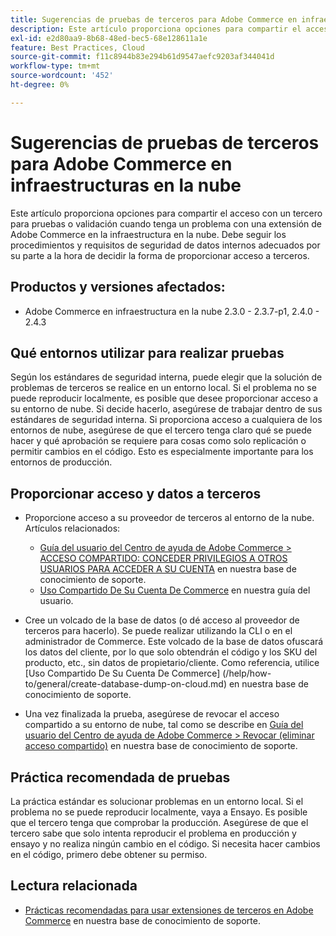 ```yaml
---
title: Sugerencias de pruebas de terceros para Adobe Commerce en infraestructuras en la nube
description: Este artículo proporciona opciones para compartir el acceso con un tercero para pruebas o validación cuando tenga un problema con una extensión de Adobe Commerce en la infraestructura en la nube.
exl-id: e2d80aa9-8b68-48ed-bec5-68e128611a1e
feature: Best Practices, Cloud
source-git-commit: f11c8944b83e294b61d9547aefc9203af344041d
workflow-type: tm+mt
source-wordcount: '452'
ht-degree: 0%

---
```


# Sugerencias de pruebas de terceros para Adobe Commerce en infraestructuras en la nube

Este artículo proporciona opciones para compartir el acceso con un tercero para pruebas o validación cuando tenga un problema con una extensión de Adobe Commerce en la infraestructura en la nube.
Debe seguir los procedimientos y requisitos de seguridad de datos internos adecuados por su parte a la hora de decidir la forma de proporcionar acceso a terceros.

## Productos y versiones afectados:

* Adobe Commerce en infraestructura en la nube 2.3.0 - 2.3.7-p1, 2.4.0 - 2.4.3

## Qué entornos utilizar para realizar pruebas

Según los estándares de seguridad interna, puede elegir que la solución de problemas de terceros se realice en un entorno local. Si el problema no se puede reproducir localmente, es posible que desee proporcionar acceso a su entorno de nube. Si decide hacerlo, asegúrese de trabajar dentro de sus estándares de seguridad interna. Si proporciona acceso a cualquiera de los entornos de nube, asegúrese de que el tercero tenga claro qué se puede hacer y qué aprobación se requiere para cosas como solo replicación o permitir cambios en el código. Esto es especialmente importante para los entornos de producción.

## Proporcionar acceso y datos a terceros

* Proporcione acceso a su proveedor de terceros al entorno de la nube. Artículos relacionados:

   * [Guía del usuario del Centro de ayuda de Adobe Commerce > ACCESO COMPARTIDO: CONCEDER PRIVILEGIOS A OTROS USUARIOS PARA ACCEDER A SU CUENTA](/help/help-center-guide/help-center/magento-help-center-user-guide.md#shared-access) en nuestra base de conocimiento de soporte.
   * [Uso Compartido De Su Cuenta De Commerce](https://docs.magento.com/user-guide/magento/magento-account-share.html) en nuestra guía del usuario.

* Cree un volcado de la base de datos (o dé acceso al proveedor de terceros para hacerlo). Se puede realizar utilizando la CLI o en el administrador de Commerce. Este volcado de la base de datos ofuscará los datos del cliente, por lo que solo obtendrán el código y los SKU del producto, etc., sin datos de propietario/cliente. Como referencia, utilice [Uso Compartido De Su Cuenta De Commerce] (/help/how-to/general/create-database-dump-on-cloud.md) en nuestra base de conocimiento de soporte.
* Una vez finalizada la prueba, asegúrese de revocar el acceso compartido a su entorno de nube, tal como se describe en [Guía del usuario del Centro de ayuda de Adobe Commerce > Revocar (eliminar acceso compartido)](/help/help-center-guide/help-center/magento-help-center-user-guide.md#revoke-shared-access) en nuestra base de conocimiento de soporte.

## Práctica recomendada de pruebas

La práctica estándar es solucionar problemas en un entorno local. Si el problema no se puede reproducir localmente, vaya a Ensayo. Es posible que el tercero tenga que comprobar la producción. Asegúrese de que el tercero sabe que solo intenta reproducir el problema en producción y ensayo y no realiza ningún cambio en el código. Si necesita hacer cambios en el código, primero debe obtener su permiso.

## Lectura relacionada

* [Prácticas recomendadas para usar extensiones de terceros en Adobe Commerce](https://support.magento.com/hc/en-us/articles/360042361152-Best-Practices-for-using-third-party-extensions-in-Magento) en nuestra base de conocimiento de soporte.
